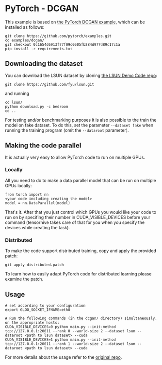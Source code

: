 # PyTorch - DCGAN

This example is based on [the PyTorch DCGAN example](https://github.com/pytorch/examples/tree/master/dcgan),
which can be installed as follows:

```
git clone https://github.com/pytorch/examples.git
cd examples/dcgan/
git checkout 0c1654d6913f77f09c0505fb284d977d89c17c1a
pip install -r requirements.txt
```

## Downloading the dataset

You can download the LSUN dataset by cloning [the LSUN Demo Code repo](https://github.com/fyu/lsun):

```
git clone https://github.com/fyu/lsun.git
```
and running
```
cd lsun/
python download.py -c bedroom
cd ..
```

For testing and/or benchmarking purposes it is also possible to the train the model on fake dataset. To do this, set the parameter `--dataset fake` when running the training program (omit the `--dataroot` parameter).

## Making the code parallel

It is actually very easy to allow PyTorch code to run on multiple GPUs.

### Locally

All you need to do to make a data parallel model that can be run on multiple GPUs locally:
```
from torch import nn
<your code including creating the model>
model = nn.DataParallel(model)
```
That's it. After that you just control which GPUs you would like your code to run on by specifing their number in CUDA_VISIBLE_DEVICES before your command (tensorhive takes care of that for you when you specify the devices while creating the task).

### Distributed

To make the code support distributed training, copy and apply the provided patch:

```
git apply distributed.patch
```


To learn how to easily adapt PyTorch code for distributed learning please examine the patch. 

## Usage
```
# set according to your configuration
export GLOO_SOCKET_IFNAME=eth0 
```

```
# Run the following commands (in the dcgan/ directory) simultaneously, on the appropriate hosts:
CUDA_VISIBLE_DEVICES=0 python main.py --init-method tcp://127.0.0.1:20011 --rank 0 --world-size 2 --dataset lsun --dataroot <path to lsun dataset> --cuda
CUDA_VISIBLE_DEVICES=1 python main.py --init-method tcp://127.0.0.1:20011 --rank 1 --world-size 2 --dataset lsun --dataroot <path to lsun dataset> --cuda
```
For more details about the usage refer to the [original repo](https://github.com/pytorch/examples/tree/master/dcgan).
